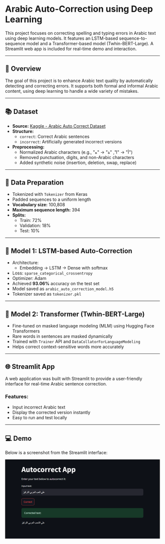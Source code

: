 # Arabic Auto-Correction using Deep Learning

This project focuses on correcting spelling and typing errors in Arabic text using deep learning models. It features an LSTM-based sequence-to-sequence model and a Transformer-based model (Twhin-BERT-Large). A Streamlit web app is included for real-time demo and interaction.

---

## 📌 Overview

The goal of this project is to enhance Arabic text quality by automatically detecting and correcting errors. It supports both formal and informal Arabic content, using deep learning to handle a wide variety of mistakes.

---

## 📚 Dataset

- **Source:** [Kaggle - Arabic Auto Correct Dataset](https://www.kaggle.com/datasets/muheshaam/arabic)
- **Structure:**  
  - `correct`: Correct Arabic sentences  
  - `incorrect`: Artificially generated incorrect versions
- **Preprocessing:**
  - Normalized Arabic characters (e.g., "أ" → "ا", "ة" → "ه")
  - Removed punctuation, digits, and non-Arabic characters
  - Added synthetic noise (insertion, deletion, swap, replace)

---

## 🧪 Data Preparation

- Tokenized with `Tokenizer` from Keras
- Padded sequences to a uniform length
- **Vocabulary size:** 100,808  
- **Maximum sequence length:** 394  
- **Splits:**
  - Train: 72%  
  - Validation: 18%  
  - Test: 10%

---

## 🧠 Model 1: LSTM-based Auto-Correction

- Architecture:
  - Embedding → LSTM → Dense with softmax
- Loss: `sparse_categorical_crossentropy`
- Optimizer: Adam
- Achieved **93.06%** accuracy on the test set
- Model saved as `arabic_auto_correction_model.h5`
- Tokenizer saved as `tokenizer.pkl`

---

## 🤖 Model 2: Transformer (Twhin-BERT-Large)

- Fine-tuned on masked language modeling (MLM) using Hugging Face Transformers
- Rare words in sentences are masked dynamically
- Trained with `Trainer` API and `DataCollatorForLanguageModeling`
- Helps correct context-sensitive words more accurately

---

## 🌐 Streamlit App

A web application was built with Streamlit to provide a user-friendly interface for real-time Arabic sentence correction.

### Features:
- Input incorrect Arabic text
- Display the corrected version instantly
- Easy to run and test locally

---

## 💻 Demo

Below is a screenshot from the Streamlit interface:

![Streamlit Demo](streamlit_demo.png)


